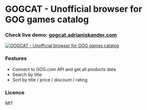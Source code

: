 <h1>GOGCAT - Unofficial browser for GOG games catalog</h1>

<h3>Check live demo: <a href="https://gogcat.adrianiskander.com/products?sort=discount&page=1">gogcat.adrianiskander.com</a></h3>

<a href="https://gogcat.adrianiskander.com/products?sort=discount&page=1">
  <img
    src="https://adrianiskander.com/images/gogcat.jpg"
    alt="GOGCAT - Unofficial browser for GOG games catalog"
  />  
</a>

<h3>Features</h3>
<ul>
  <li>Connect to GOG.com API and get all products data</li>
  <li>Search by title</li>
  <li>Sort by title / price / discount / rating</li>
</ul>

<h3>Licence</h3>
<p>MIT</p>
